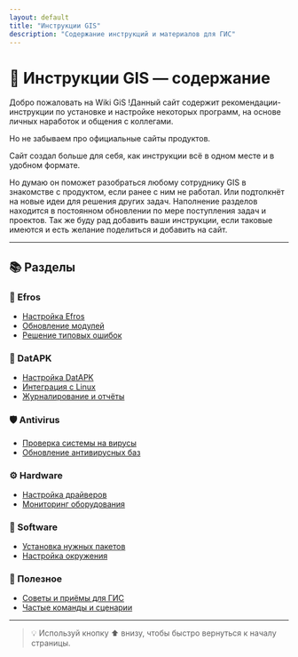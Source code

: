 ```yaml
---
layout: default
title: "Инструкции GIS"
description: "Содержание инструкций и материалов для ГИС"
---
```


# 🧭 Инструкции GIS — содержание

Добро пожаловать на Wiki GiS !Данный сайт содержит рекомендации-инструкции
по установке и настройке некоторых программ,
на основе личных наработок и общения с коллегами.

Но не забываем про официальные сайты продуктов.

Сайт создал больше для себя, как инструкции всё в одном месте
и в удобном формате.

Но думаю он поможет разобраться любому сотруднику GIS в знакомстве с продуктом, если ранее с ним не работал.
Или подтолкнёт на новые идеи для решения других задач.
Наполнение разделов находится в постоянном обновлении по мере поступления задач и проектов.
Так же буду рад добавить ваши инструкции, если таковые имеются и есть желание поделиться и добавить на сайт.

---

## 📚 Разделы

<div class="two-columns">

### 🧠 Efros
- [Настройка Efros](efros)
- [Обновление модулей](efros_update)
- [Решение типовых ошибок](efros_troubleshooting)

### 💾 DatAPK
- [Настройка DatAPK](datapk)
- [Интеграция с Linux](datapk_linux)
- [Журналирование и отчёты](datapk_logs)

### 🛡️ Antivirus
- [Проверка системы на вирусы](antivirus_check)
- [Обновление антивирусных баз](antivirus_update)

### ⚙️ Hardware
- [Настройка драйверов](hardware_drivers)
- [Мониторинг оборудования](hardware_monitoring)

### 🧩 Software
- [Установка нужных пакетов](software_install)
- [Настройка окружения](software_env)

### 🧰 Полезное
- [Советы и приёмы для ГИС](useful)
- [Частые команды и сценарии](scripts)

</div>

---

> 💡 Используй кнопку ⬆ внизу, чтобы быстро вернуться к началу страницы.
